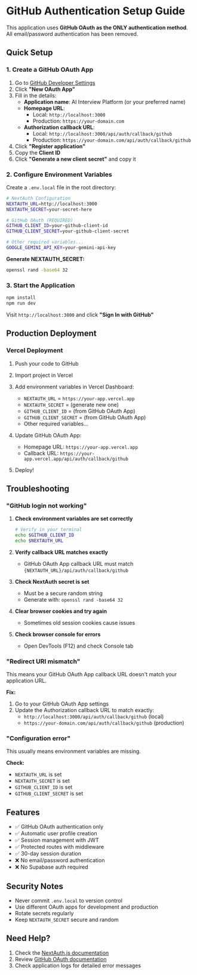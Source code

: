 # GitHub Authentication Setup Guide

This application uses **GitHub OAuth as the ONLY authentication method**. All email/password authentication has been removed.

## Quick Setup

### 1. Create a GitHub OAuth App

1. Go to [GitHub Developer Settings](https://github.com/settings/developers)
2. Click **"New OAuth App"**
3. Fill in the details:
   - **Application name**: AI Interview Platform (or your preferred name)
   - **Homepage URL**: 
     - Local: `http://localhost:3000`
     - Production: `https://your-domain.com`
   - **Authorization callback URL**: 
     - Local: `http://localhost:3000/api/auth/callback/github`
     - Production: `https://your-domain.com/api/auth/callback/github`
4. Click **"Register application"**
5. Copy the **Client ID**
6. Click **"Generate a new client secret"** and copy it

### 2. Configure Environment Variables

Create a `.env.local` file in the root directory:

```bash
# NextAuth Configuration
NEXTAUTH_URL=http://localhost:3000
NEXTAUTH_SECRET=your-secret-here

# GitHub OAuth (REQUIRED)
GITHUB_CLIENT_ID=your-github-client-id
GITHUB_CLIENT_SECRET=your-github-client-secret

# Other required variables...
GOOGLE_GEMINI_API_KEY=your-gemini-api-key
```

**Generate NEXTAUTH_SECRET:**
```bash
openssl rand -base64 32
```

### 3. Start the Application

```bash
npm install
npm run dev
```

Visit `http://localhost:3000` and click **"Sign In with GitHub"**

## Production Deployment

### Vercel Deployment

1. Push your code to GitHub
2. Import project in Vercel
3. Add environment variables in Vercel Dashboard:
   - `NEXTAUTH_URL` = `https://your-app.vercel.app`
   - `NEXTAUTH_SECRET` = (generate new one)
   - `GITHUB_CLIENT_ID` = (from GitHub OAuth App)
   - `GITHUB_CLIENT_SECRET` = (from GitHub OAuth App)
   - Other required variables...

4. Update GitHub OAuth App:
   - Homepage URL: `https://your-app.vercel.app`
   - Callback URL: `https://your-app.vercel.app/api/auth/callback/github`

5. Deploy!

## Troubleshooting

### "GitHub login not working"

1. **Check environment variables are set correctly**
   ```bash
   # Verify in your terminal
   echo $GITHUB_CLIENT_ID
   echo $NEXTAUTH_URL
   ```

2. **Verify callback URL matches exactly**
   - GitHub OAuth App callback URL must match `{NEXTAUTH_URL}/api/auth/callback/github`

3. **Check NextAuth secret is set**
   - Must be a secure random string
   - Generate with: `openssl rand -base64 32`

4. **Clear browser cookies and try again**
   - Sometimes old session cookies cause issues

5. **Check browser console for errors**
   - Open DevTools (F12) and check Console tab

### "Redirect URI mismatch"

This means your GitHub OAuth App callback URL doesn't match your application URL.

**Fix:**
1. Go to your GitHub OAuth App settings
2. Update the Authorization callback URL to match exactly:
   - `http://localhost:3000/api/auth/callback/github` (local)
   - `https://your-domain.com/api/auth/callback/github` (production)

### "Configuration error"

This usually means environment variables are missing.

**Check:**
- `NEXTAUTH_URL` is set
- `NEXTAUTH_SECRET` is set
- `GITHUB_CLIENT_ID` is set
- `GITHUB_CLIENT_SECRET` is set

## Features

- ✅ GitHub OAuth authentication only
- ✅ Automatic user profile creation
- ✅ Session management with JWT
- ✅ Protected routes with middleware
- ✅ 30-day session duration
- ❌ No email/password authentication
- ❌ No Supabase auth required

## Security Notes

- Never commit `.env.local` to version control
- Use different OAuth apps for development and production
- Rotate secrets regularly
- Keep `NEXTAUTH_SECRET` secure and random

## Need Help?

1. Check the [NextAuth.js documentation](https://next-auth.js.org/)
2. Review [GitHub OAuth documentation](https://docs.github.com/en/apps/oauth-apps)
3. Check application logs for detailed error messages
